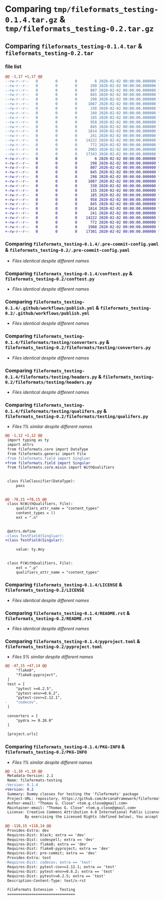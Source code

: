 # Comparing `tmp/fileformats_testing-0.1.4.tar.gz` & `tmp/fileformats_testing-0.2.tar.gz`

## Comparing `fileformats_testing-0.1.4.tar` & `fileformats_testing-0.2.tar`

### file list

```diff
@@ -1,17 +1,17 @@
--rw-r--r--   0        0        0        6 2020-02-02 00:00:00.000000 fileformats_testing-0.1.4/.codespell-ignorewords
--rw-r--r--   0        0        0      298 2020-02-02 00:00:00.000000 fileformats_testing-0.1.4/.flake8
--rw-r--r--   0        0        0      807 2020-02-02 00:00:00.000000 fileformats_testing-0.1.4/.pre-commit-config.yaml
--rw-r--r--   0        0        0      845 2020-02-02 00:00:00.000000 fileformats_testing-0.1.4/conftest.py
--rw-r--r--   0        0        0      298 2020-02-02 00:00:00.000000 fileformats_testing-0.1.4/pytest.ini
--rw-r--r--   0        0        0     1087 2020-02-02 00:00:00.000000 fileformats_testing-0.1.4/.github/workflows/publish.yml
--rw-r--r--   0        0        0      330 2020-02-02 00:00:00.000000 fileformats_testing-0.1.4/fileformats/testing/__init__.py
--rw-r--r--   0        0        0      160 2020-02-02 00:00:00.000000 fileformats_testing-0.1.4/fileformats/testing/_version.py
--rw-r--r--   0        0        0      185 2020-02-02 00:00:00.000000 fileformats_testing-0.1.4/fileformats/testing/basic.py
--rw-r--r--   0        0        0      958 2020-02-02 00:00:00.000000 fileformats_testing-0.1.4/fileformats/testing/converters.py
--rw-r--r--   0        0        0      845 2020-02-02 00:00:00.000000 fileformats_testing-0.1.4/fileformats/testing/headers.py
--rw-r--r--   0        0        0     1814 2020-02-02 00:00:00.000000 fileformats_testing-0.1.4/fileformats/testing/qualifers.py
--rw-r--r--   0        0        0      241 2020-02-02 00:00:00.000000 fileformats_testing-0.1.4/.gitignore
--rw-r--r--   0        0        0    14222 2020-02-02 00:00:00.000000 fileformats_testing-0.1.4/LICENSE
--rw-r--r--   0        0        0      772 2020-02-02 00:00:00.000000 fileformats_testing-0.1.4/README.rst
--rw-r--r--   0        0        0     2003 2020-02-02 00:00:00.000000 fileformats_testing-0.1.4/pyproject.toml
--rw-r--r--   0        0        0    17343 2020-02-02 00:00:00.000000 fileformats_testing-0.1.4/PKG-INFO
+-rw-r--r--   0        0        0        6 2020-02-02 00:00:00.000000 fileformats_testing-0.2/.codespell-ignorewords
+-rw-r--r--   0        0        0      298 2020-02-02 00:00:00.000000 fileformats_testing-0.2/.flake8
+-rw-r--r--   0        0        0      807 2020-02-02 00:00:00.000000 fileformats_testing-0.2/.pre-commit-config.yaml
+-rw-r--r--   0        0        0      845 2020-02-02 00:00:00.000000 fileformats_testing-0.2/conftest.py
+-rw-r--r--   0        0        0      298 2020-02-02 00:00:00.000000 fileformats_testing-0.2/pytest.ini
+-rw-r--r--   0        0        0     1087 2020-02-02 00:00:00.000000 fileformats_testing-0.2/.github/workflows/publish.yml
+-rw-r--r--   0        0        0      330 2020-02-02 00:00:00.000000 fileformats_testing-0.2/fileformats/testing/__init__.py
+-rw-r--r--   0        0        0      155 2020-02-02 00:00:00.000000 fileformats_testing-0.2/fileformats/testing/_version.py
+-rw-r--r--   0        0        0      185 2020-02-02 00:00:00.000000 fileformats_testing-0.2/fileformats/testing/basic.py
+-rw-r--r--   0        0        0      958 2020-02-02 00:00:00.000000 fileformats_testing-0.2/fileformats/testing/converters.py
+-rw-r--r--   0        0        0      845 2020-02-02 00:00:00.000000 fileformats_testing-0.2/fileformats/testing/headers.py
+-rw-r--r--   0        0        0     1814 2020-02-02 00:00:00.000000 fileformats_testing-0.2/fileformats/testing/qualifers.py
+-rw-r--r--   0        0        0      241 2020-02-02 00:00:00.000000 fileformats_testing-0.2/.gitignore
+-rw-r--r--   0        0        0    14222 2020-02-02 00:00:00.000000 fileformats_testing-0.2/LICENSE
+-rw-r--r--   0        0        0      772 2020-02-02 00:00:00.000000 fileformats_testing-0.2/README.rst
+-rw-r--r--   0        0        0     1988 2020-02-02 00:00:00.000000 fileformats_testing-0.2/pyproject.toml
+-rw-r--r--   0        0        0    17301 2020-02-02 00:00:00.000000 fileformats_testing-0.2/PKG-INFO
```

### Comparing `fileformats_testing-0.1.4/.pre-commit-config.yaml` & `fileformats_testing-0.2/.pre-commit-config.yaml`

 * *Files identical despite different names*

### Comparing `fileformats_testing-0.1.4/conftest.py` & `fileformats_testing-0.2/conftest.py`

 * *Files identical despite different names*

### Comparing `fileformats_testing-0.1.4/.github/workflows/publish.yml` & `fileformats_testing-0.2/.github/workflows/publish.yml`

 * *Files identical despite different names*

### Comparing `fileformats_testing-0.1.4/fileformats/testing/converters.py` & `fileformats_testing-0.2/fileformats/testing/converters.py`

 * *Files identical despite different names*

### Comparing `fileformats_testing-0.1.4/fileformats/testing/headers.py` & `fileformats_testing-0.2/fileformats/testing/headers.py`

 * *Files identical despite different names*

### Comparing `fileformats_testing-0.1.4/fileformats/testing/qualifers.py` & `fileformats_testing-0.2/fileformats/testing/qualifers.py`

 * *Files 1% similar despite different names*

```diff
@@ -1,12 +1,12 @@
 import typing as ty
 import attrs
 from fileformats.core import DataType
 from fileformats.generic import File
-from fileformats.field import Singluar
+from fileformats.field import Singular
 from fileformats.core.mixin import WithQualifiers
 
 
 class FileClassifier(DataType):
     pass
 
 
@@ -78,15 +78,15 @@
 class N(WithQualifiers, File):
     qualifiers_attr_name = "content_types"
     content_types = ()
     ext = ".n"
 
 
 @attrs.define
-class TestField(Singluar):
+class TestField(Singular):
 
     value: ty.Any
 
 
 class P(WithQualifiers, File):
     ext = ".p"
     qualifiers_attr_name = "content_types"
```

### Comparing `fileformats_testing-0.1.4/LICENSE` & `fileformats_testing-0.2/LICENSE`

 * *Files identical despite different names*

### Comparing `fileformats_testing-0.1.4/README.rst` & `fileformats_testing-0.2/README.rst`

 * *Files identical despite different names*

### Comparing `fileformats_testing-0.1.4/pyproject.toml` & `fileformats_testing-0.2/pyproject.toml`

 * *Files 5% similar despite different names*

```diff
@@ -47,15 +47,14 @@
     "flake8",
     "flake8-pyproject",
 ]
 test = [
     "pytest >=6.2.5",
     "pytest-env>=0.6.2",
     "pytest-cov>=2.12.1",
-    "codecov",
 ]
 
 converters = [
     "pydra >= 0.20.0"
 ]
 
 [project.urls]
```

### Comparing `fileformats_testing-0.1.4/PKG-INFO` & `fileformats_testing-0.2/PKG-INFO`

 * *Files 1% similar despite different names*

```diff
@@ -1,10 +1,10 @@
 Metadata-Version: 2.1
 Name: fileformats-testing
-Version: 0.1.4
+Version: 0.2
 Summary: Dummy classes for testing the 'fileformats' package
 Project-URL: repository, https://github.com/ArcanaFramework/fileformats-testing
 Author-email: "Thomas G. Close" <tom.g.close@gmail.com>
 Maintainer-email: "Thomas G. Close" <tom.g.close@gmail.com>
 License: Creative Commons Attribution 4.0 International Public License
         By exercising the Licensed Rights (defined below), You accept and agree to be bound by the terms and conditions of this Creative Commons Attribution 4.0 International Public License ("Public License"). To the extent this Public License may be interpreted as a contract, You are granted the Licensed Rights in consideration of Your acceptance of these terms and conditions, and the Licensor grants You such rights in consideration of benefits the Licensor receives from making the Licensed Material available under these terms and conditions.
         
@@ -118,15 +118,14 @@
 Provides-Extra: dev
 Requires-Dist: black; extra == 'dev'
 Requires-Dist: codespell; extra == 'dev'
 Requires-Dist: flake8; extra == 'dev'
 Requires-Dist: flake8-pyproject; extra == 'dev'
 Requires-Dist: pre-commit; extra == 'dev'
 Provides-Extra: test
-Requires-Dist: codecov; extra == 'test'
 Requires-Dist: pytest-cov>=2.12.1; extra == 'test'
 Requires-Dist: pytest-env>=0.6.2; extra == 'test'
 Requires-Dist: pytest>=6.2.5; extra == 'test'
 Description-Content-Type: text/x-rst
 
 FileFormats Extension - Testing
 ===============================
```

